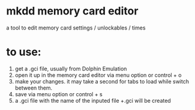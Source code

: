 # mkdd memory card editor
 a tool to edit memory card settings / unlockables / times <br>

# to use:
1. get a .gci file, usually from Dolphin Emulation
2. open it up in the memory card editor via menu option or control + o
3. make your changes. it may take a second for tabs to load while switch between them.
4. save via menu option or control + s
5. a .gci file with the name of the inputed file +.gci will be created


